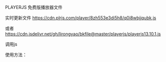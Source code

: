 PLAYERJS 免费版播放器文件

实时更新文件
https://cdn.plrjs.com/player/8zh553e3di5h8/q0i8wbjjqubk.js

或者
https://cdn.jsdelivr.net/gh/lirongyao/bkfile@master/playerjs/playerjs13.10.1.js

调用js
<script src="https://cdn.plrjs.com/player/8zh553e3di5h8/q0i8wbjjqubk.js" type="text/javascript"></script>

使用方法：
<div id="player"></div>
<script>
   var player = new Playerjs({id:"player", file:"video.mp4"});
</script>
